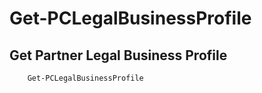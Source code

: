 # Get-PCLegalBusinessProfile #

## Get Partner Legal Business Profile ##

```powershell
    Get-PCLegalBusinessProfile
```
